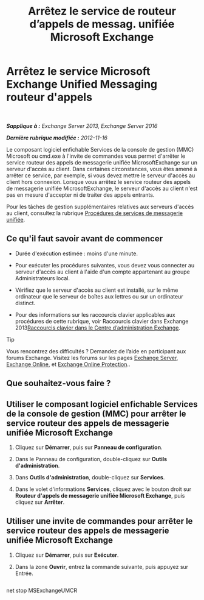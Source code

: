 ﻿---
title: 'Arrêtez le service de routeur d’appels de messag. unifiée Microsoft Exchange'
TOCTitle: Arrêtez le service Microsoft Exchange Unified Messaging routeur d'appels
ms:assetid: 79935528-1a8c-4f22-826c-8f9a60f4f6f4
ms:mtpsurl: https://technet.microsoft.com/fr-fr/library/JJ673535(v=EXCHG.150)
ms:contentKeyID: 50555416
ms.date: 05/23/2018
mtps_version: v=EXCHG.150
ms.translationtype: MT
---

# Arrêtez le service Microsoft Exchange Unified Messaging routeur d'appels

 

_**Sapplique à :** Exchange Server 2013, Exchange Server 2016_

_**Dernière rubrique modifiée :** 2012-11-16_

Le composant logiciel enfichable Services de la console de gestion (MMC) Microsoft ou cmd.exe à l'invite de commandes vous permet d'arrêter le service routeur des appels de messagerie unifiée MicrosoftExchange sur un serveur d'accès au client. Dans certaines circonstances, vous êtes amené à arrêter ce service, par exemple, si vous devez mettre le serveur d'accès au client hors connexion. Lorsque vous arrêtez le service routeur des appels de messagerie unifiée MicrosoftExchange, le serveur d'accès au client n'est pas en mesure d'accepter ni de traiter des appels entrants.

Pour les tâches de gestion supplémentaires relatives aux serveurs d'accès au client, consultez la rubrique [Procédures de services de messagerie unifiée](um-services-procedures-exchange-2013-help.md).

## Ce qu'il faut savoir avant de commencer

  - Durée d'exécution estimée : moins d'une minute.

  - Pour exécuter les procédures suivantes, vous devez vous connecter au serveur d'accès au client à l'aide d'un compte appartenant au groupe Administrateurs local.

  - Vérifiez que le serveur d'accès au client est installé, sur le même ordinateur que le serveur de boîtes aux lettres ou sur un ordinateur distinct.

  - Pour des informations sur les raccourcis clavier applicables aux procédures de cette rubrique, voir Raccourcis clavier dans Exchange 2013[Raccourcis clavier dans le Centre d’administration Exchange](keyboard-shortcuts-in-the-exchange-admin-center-exchange-online-protection-help.md).

> [!TIP]
> Vous rencontrez des difficultés ? Demandez de l’aide en participant aux forums Exchange. Visitez les forums sur les pages <a href="https://go.microsoft.com/fwlink/p/?linkid=60612">Exchange Server</a>, <a href="https://go.microsoft.com/fwlink/p/?linkid=267542">Exchange Online</a>, et <a href="https://go.microsoft.com/fwlink/p/?linkid=285351">Exchange Online Protection</a>..


## Que souhaitez-vous faire ?

## Utiliser le composant logiciel enfichable Services de la console de gestion (MMC) pour arrêter le service routeur des appels de messagerie unifiée Microsoft Exchange

1.  Cliquez sur **Démarrer**, puis sur **Panneau de configuration**.

2.  Dans le Panneau de configuration, double-cliquez sur **Outils d'administration**.

3.  Dans **Outils d'administration**, double-cliquez sur **Services**.

4.  Dans le volet d'informations **Services**, cliquez avec le bouton droit sur **Routeur d'appels de messagerie unifiée Microsoft Exchange**, puis cliquez sur **Arrêter**.

## Utiliser une invite de commandes pour arrêter le service routeur des appels de messagerie unifiée Microsoft Exchange

1.  Cliquez sur **Démarrer**, puis sur **Exécuter**.

2.  Dans la zone **Ouvrir**, entrez la commande suivante, puis appuyez sur Entrée.
    
    ```powershell
net stop MSExchangeUMCR
```

